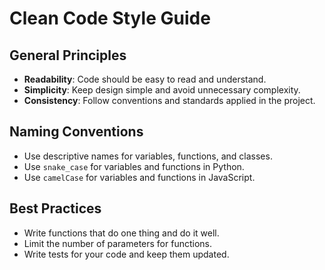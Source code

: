 # Clean Code Style Guide

## General Principles
- **Readability**: Code should be easy to read and understand.
- **Simplicity**: Keep design simple and avoid unnecessary complexity.
- **Consistency**: Follow conventions and standards applied in the project.

## Naming Conventions
- Use descriptive names for variables, functions, and classes.
- Use `snake_case` for variables and functions in Python.
- Use `camelCase` for variables and functions in JavaScript.

## Best Practices
- Write functions that do one thing and do it well.
- Limit the number of parameters for functions.
- Write tests for your code and keep them updated.